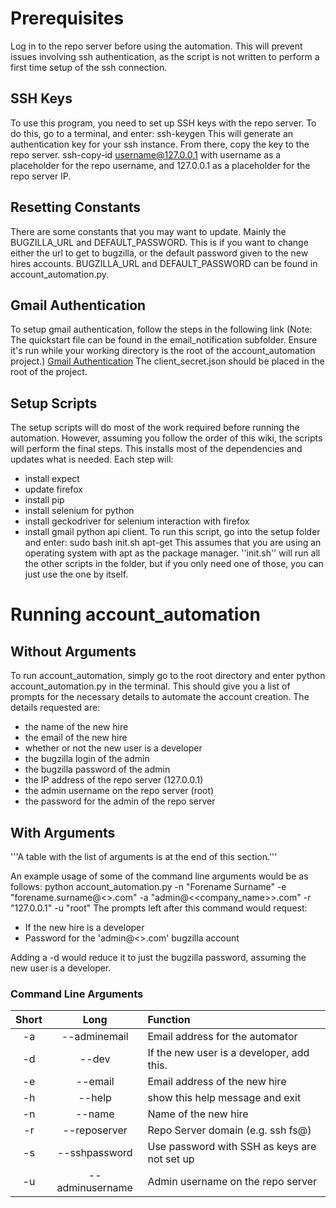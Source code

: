 # Prerequisites

Log in to the repo server before using the automation. This will prevent issues involving ssh authentication, 
as the script is not written to perform a first time setup of the ssh connection.
  
## SSH Keys
To use this program, you need to set up SSH keys with the repo server.
To do this, go to a terminal, and enter: 
 ssh-keygen
This will generate an authentication key for your ssh instance.
From there, copy the key to the repo server.
 ssh-copy-id username@127.0.0.1
with username as a placeholder for the repo username, 
and 127.0.0.1 as a placeholder for the repo server IP.
    
## Resetting Constants
There are some constants that you may want to update. Mainly the BUGZILLA_URL and 
DEFAULT_PASSWORD. This is if you want to change either the url to get to 
bugzilla, or the default password given to the new hires accounts. BUGZILLA_URL and
DEFAULT_PASSWORD can be found in account_automation.py.

## Gmail Authentication
To setup gmail authentication, follow the steps in the following link
(Note: The quickstart file can be found in the email_notification subfolder. Ensure it's 
run while your working directory is the root of the account_automation project.) 
 [Gmail Authentication]
The client_secret.json should be placed in the root of the project. 
    
## Setup Scripts
The setup scripts will do most of the work required before running the
automation. However, assuming you follow the order of this wiki, the scripts will perform the final steps.
This installs most of the dependencies and updates what is needed.
Each step will: 
 - install expect
 - update firefox
 - install pip
 - install selenium for python
 - install geckodriver for selenium interaction with firefox
 - install gmail python api client.
To run this script, go into the setup folder and enter:
 sudo bash init.sh apt-get
This assumes that you are using an operating system with apt as the package manager. ''init.sh''
will run all the other scripts in the folder, but if you only need one of those, you can just use
the one by itself.

# Running account_automation

## Without Arguments

To run account_automation, simply go to the root directory and enter 
 python account_automation.py
in the terminal. This should give you a list of prompts for
the necessary details to automate the account creation. 
The details requested are: 
 - the name of the new hire
 - the email of the new hire
 - whether or not the new user is a developer
 - the bugzilla login of the admin 
 - the bugzilla password of the admin
 - the IP address of the repo server (127.0.0.1)
 - the admin username on the repo server (root)
 - the password for the admin of the repo server

## With Arguments
'''A table with the list of arguments is at the end of this section.'''

An example usage of some of the command line arguments would be as follows:
 python account_automation.py -n "Forename Surname" -e "forename.surname@<<company-name>>.com" -a "admin@<<company_name>>.com" -r "127.0.0.1" -u "root"
The prompts left after this command would request:
 - If the new hire is a developer
 - Password for the 'admin@<<company-name>>.com' bugzilla account
 
Adding a -d would reduce it to just the bugzilla password, assuming the new user is a developer.


### Command Line Arguments
|Short |Long            |Function                                       |
|:----:|:--------------:|:----------------------------------------------|
|-a    |--adminemail    |Email address for the automator                |
|-d    |--dev           |If the new user is a developer, add this.      |
|-e    |--email         |Email address of the new hire                  |
|-h    |--help          |show this help message and exit                |
|-n    |--name          |Name of the new hire                           |
|-r    |--reposerver    |Repo Server domain (e.g. ssh fs@<reposerver>)  |
|-s    |--sshpassword   |Use password with SSH as keys are not set up   |
|-u    |--adminusername |Admin username on the repo server              |


[Gmail Authentication]: (https://developers.google.com/gmail/api/quickstart/python) 
